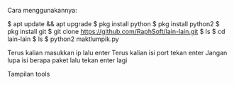 Cara menggunakannya:

$ apt update && apt upgrade
$ pkg install python
$ pkg install python2
$ pkg install git
$ git clone https://github.com/RaphSoft/lain-lain.git
$ ls
$ cd lain-lain
$ ls
$ python2 maktlumpik.py

Terus kalian masukkan ip lalu enter
Terus kalian isi port tekan enter
Jangan lupa isi berapa paket lalu tekan enter lagi

Tampilan tools

